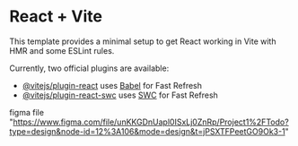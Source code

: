 # React + Vite

This template provides a minimal setup to get React working in Vite with HMR and some ESLint rules.

Currently, two official plugins are available:

- [@vitejs/plugin-react](https://github.com/vitejs/vite-plugin-react/blob/main/packages/plugin-react/README.md) uses [Babel](https://babeljs.io/) for Fast Refresh
- [@vitejs/plugin-react-swc](https://github.com/vitejs/vite-plugin-react-swc) uses [SWC](https://swc.rs/) for Fast Refresh


figma file "https://www.figma.com/file/unKKGDnUapl0ISxLj0ZnRp/Project1%2FTodo?type=design&node-id=12%3A106&mode=design&t=jPSXTFPeetGO9Ok3-1"